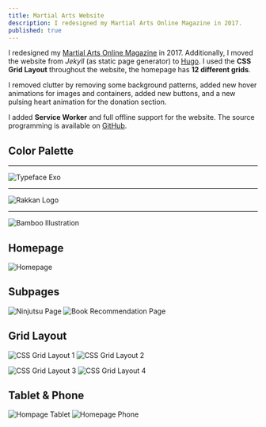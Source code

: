 ```yaml
---
title: Martial Arts Website
description: I redesigned my Martial Arts Online Magazine in 2017.
published: true
---
```


<Row variant="bigLeft" marginBottom>

I redesigned my [Martial Arts Online Magazine](https://www.kogakure.de/) in 2017. Additionally, I moved the website from _Jekyll_ (as static page generator) to [Hugo](http://gohugo.io/). I used the **CSS Grid Layout** throughout the website, the homepage has **12 different grids**.

I removed clutter by removing some background patterns, added new hover animations for images and containers, added new buttons, and a new pulsing heart animation for the donation section.

I added **Service Worker** and full offline support for the website. The source programming is available on [GitHub](https://github.com/kogakure/website-hugo-kogakure.de).

</Row>

<Row variant="fullsize" marginBottom>

## Color Palette

</Row>

<Row variant="variable" minWidth="12rem" repeat="auto-fill" marginBottom>

<ColorSwatch color="#1A171B" />
<ColorSwatch color="#B0BC04" />
<ColorSwatch color="#7CA04D" />
<ColorSwatch color="#BCCE9F" />
<ColorSwatch color="#DDDDDD" />
<ColorSwatch color="#FFFFFF" />

</Row>

---

<Row variant="variable" horizontal="center" maxWidth="50vw" marginBottom>

![Typeface Exo](./images/kogakure-v8-typeface.svg)

</Row>

---

<Row variant="variable" horizontal="center" maxWidth="15vw" marginBottom>

![Rakkan Logo](./images/kogakure-v8-logo.svg)

</Row>

---

<Row variant="center" marginBottom>

![Bamboo Illustration](./images/kogakure-v8-illustration.jpg)

</Row>

<Row variant="center" marginBottom>

## Homepage

</Row>

<Row variant="center" marginBottom>

![Homepage](./images/kogakure-v8-homepage.jpg)

</Row>

<Row variant="center" marginBottom>

## Subpages

</Row>

<Row variant="equal" marginBottom>

![Ninjutsu Page](./images/kogakure-v8-ninjutsu.jpg)
![Book Recommendation Page](./images/kogakure-v8-recommendations.jpg)

</Row>

<Row variant="center" marginBottom>

## Grid Layout

</Row>

<Row variant="equal">

![CSS Grid Layout 1](./images/kogakure-v8-css-grid-1.jpg)
![CSS Grid Layout 2](./images/kogakure-v8-css-grid-2.jpg)

</Row>

<Row variant="equal" marginBottom>

![CSS Grid Layout 3](./images/kogakure-v8-css-grid-3.jpg)
![CSS Grid Layout 4](./images/kogakure-v8-css-grid-4.jpg)

</Row>

<Row variant="center" marginBottom>

## Tablet & Phone

</Row>

<Row variant="equal" vertical="end">

![Hompage Tablet](./images/kogakure-v8-tablet.png)
![Homepage Phone](./images/kogakure-v8-phone.png)

</Row>
